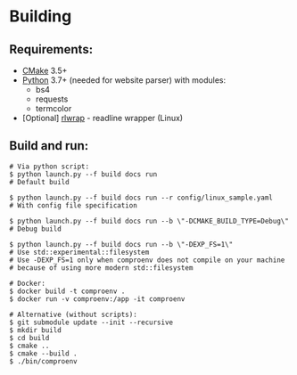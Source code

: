# Building

## Requirements:
- [CMake](https://cmake.org/download/) 3.5+
- [Python](https://www.python.org/downloads/) 3.7+ (needed for website parser)
  with modules:
  - bs4
  - requests
  - termcolor
- [Optional] [rlwrap](https://github.com/hanslub42/rlwrap) - readline wrapper (Linux)

## Build and run:

```console
# Via python script:
$ python launch.py --f build docs run                                         # Default build

$ python launch.py --f build docs run --r config/linux_sample.yaml            # With config file specification

$ python launch.py --f build docs run --b \"-DCMAKE_BUILD_TYPE=Debug\"        # Debug build

$ python launch.py --f build docs run --b \"-DEXP_FS=1\"                      # Use std::experimental::filesystem
# Use -DEXP_FS=1 only when comproenv does not compile on your machine
# because of using more modern std::filesystem

# Docker:
$ docker build -t comproenv .
$ docker run -v comproenv:/app -it comproenv

# Alternative (without scripts):
$ git submodule update --init --recursive
$ mkdir build
$ cd build
$ cmake ..
$ cmake --build .
$ ./bin/comproenv
```
